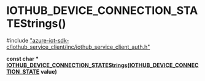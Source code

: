 # IOTHUB_DEVICE_CONNECTION_STATEStrings()

\#include ["azure-iot-sdk-c/iothub_service_client/inc/iothub_service_client_auth.h"](../iot-c-ref-iothub-service-client-auth-h.md)  

**const char * [IOTHUB_DEVICE_CONNECTION_STATEStrings](#iothub__service__client__auth_8h_1aa7de753450243ee66c108ea23f631c60)([IOTHUB_DEVICE_CONNECTION_STATE](#iothub__service__client__auth_8h_1ab3a1b1002cb03e5bfca8a0e83ea0e905) value)**

